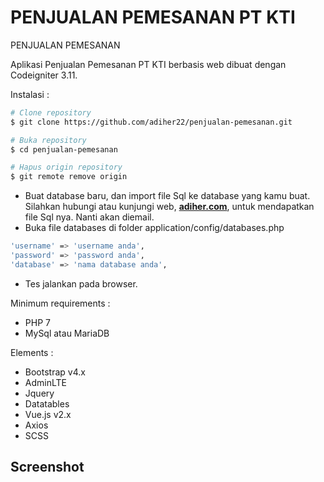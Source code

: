# PENJUALAN PEMESANAN PT KTI
PENJUALAN PEMESANAN

Aplikasi Penjualan Pemesanan PT KTI berbasis web dibuat dengan Codeigniter 3.11.


Instalasi :
```bash
# Clone repository
$ git clone https://github.com/adiher22/penjualan-pemesanan.git

# Buka repository
$ cd penjualan-pemesanan

# Hapus origin repository
$ git remote remove origin
```
- Buat database baru, dan import file Sql ke database yang kamu buat. 
  Silahkan hubungi atau kunjungi web, **[adiher.com](https://adiher.com/)**, untuk mendapatkan file Sql nya. Nanti akan diemail. 
- Buka file databases di folder application/config/databases.php
```bash
'username' => 'username anda',
'password' => 'password anda',
'database' => 'nama database anda',
```
- Tes jalankan pada browser.


Minimum requirements :
- PHP 7
- MySql atau MariaDB

Elements :
- Bootstrap v4.x
- AdminLTE
- Jquery
- Datatables
- Vue.js v2.x
- Axios 
- SCSS 

## Screenshot 

